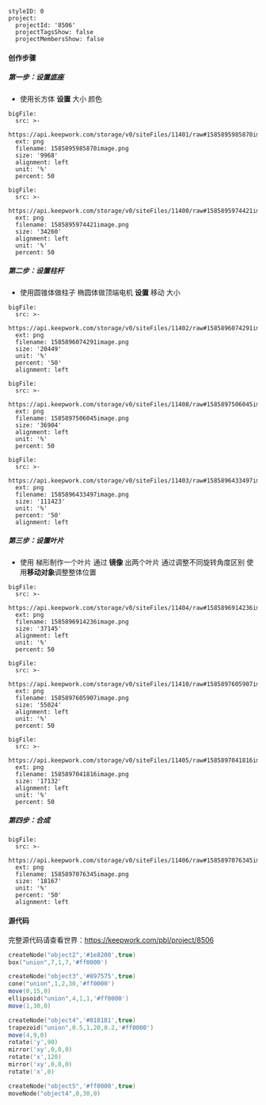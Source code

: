 ```@Project
styleID: 0
project:
  projectId: '8506'
  projectTagsShow: false
  projectMembersShow: false

```

#### 创作步骤
##### 第一步：设置底座
- 使用长方体 **设置** 大小 颜色
 
 
```@BigFile
bigFile:
  src: >-
    https://api.keepwork.com/storage/v0/siteFiles/11401/raw#1585895985870image.png
  ext: png
  filename: 1585895985870image.png
  size: '9968'
  alignment: left
  unit: '%'
  percent: 50

```

```@BigFile
bigFile:
  src: >-
    https://api.keepwork.com/storage/v0/siteFiles/11400/raw#1585895974421image.png
  ext: png
  filename: 1585895974421image.png
  size: '34260'
  alignment: left
  unit: '%'
  percent: 50

```

##### 第二步：设置柱杆

- 使用圆锥体做柱子 椭圆体做顶端电机 **设置** 移动 大小
```@BigFile
bigFile:
  src: >-
    https://api.keepwork.com/storage/v0/siteFiles/11402/raw#1585896074291image.png
  ext: png
  filename: 1585896074291image.png
  size: '20449'
  unit: '%'
  percent: '50'
  alignment: left

```

```@BigFile
bigFile:
  src: >-
    https://api.keepwork.com/storage/v0/siteFiles/11408/raw#1585897506045image.png
  ext: png
  filename: 1585897506045image.png
  size: '36904'
  alignment: left
  unit: '%'
  percent: 50

```


```@BigFile
bigFile:
  src: >-
    https://api.keepwork.com/storage/v0/siteFiles/11403/raw#1585896433497image.png
  ext: png
  filename: 1585896433497image.png
  size: '111423'
  unit: '%'
  percent: '50'
  alignment: left

```
##### 第三步：设置叶片

- 使用 梯形制作一个叶片 通过 **镜像** 出两个叶片 通过调整不同旋转角度区别 使用**移动对象**调整整体位置
 
```@BigFile
bigFile:
  src: >-
    https://api.keepwork.com/storage/v0/siteFiles/11404/raw#1585896914236image.png
  ext: png
  filename: 1585896914236image.png
  size: '37145'
  alignment: left
  unit: '%'
  percent: 50

```

```@BigFile
bigFile:
  src: >-
    https://api.keepwork.com/storage/v0/siteFiles/11410/raw#1585897605907image.png
  ext: png
  filename: 1585897605907image.png
  size: '55024'
  alignment: left
  unit: '%'
  percent: 50

```


```@BigFile
bigFile:
  src: >-
    https://api.keepwork.com/storage/v0/siteFiles/11405/raw#1585897041816image.png
  ext: png
  filename: 1585897041816image.png
  size: '17132'
  alignment: left
  unit: '%'
  percent: 50

```

##### 第四步：合成
 
```@BigFile
bigFile:
  src: >-
    https://api.keepwork.com/storage/v0/siteFiles/11406/raw#1585897076345image.png
  ext: png
  filename: 1585897076345image.png
  size: '18167'
  unit: '%'
  percent: '50'
  alignment: left

```
#### 源代码

完整源代码请查看世界：https://keepwork.com/pbl/project/8506
```lua
createNode("object2",'#1e8200',true)
box("union",7,1,7,'#ff0000')

createNode("object3",'#897575',true)
cone("union",1,2,30,'#ff0000')
move(0,15,0)
ellipsoid("union",4,1,1,'#ff0000')
move(1,30,0)

createNode("object4",'#818181',true)
trapezoid("union",0.5,1,20,0.2,'#ff0000')
move(4,9,0)
rotate('y',90)
mirror('xy',0,0,0)
rotate('x',120)
mirror('xy',0,0,0)
rotate('x',0)

createNode("object5",'#ff0000',true)
moveNode("object4",0,30,0)